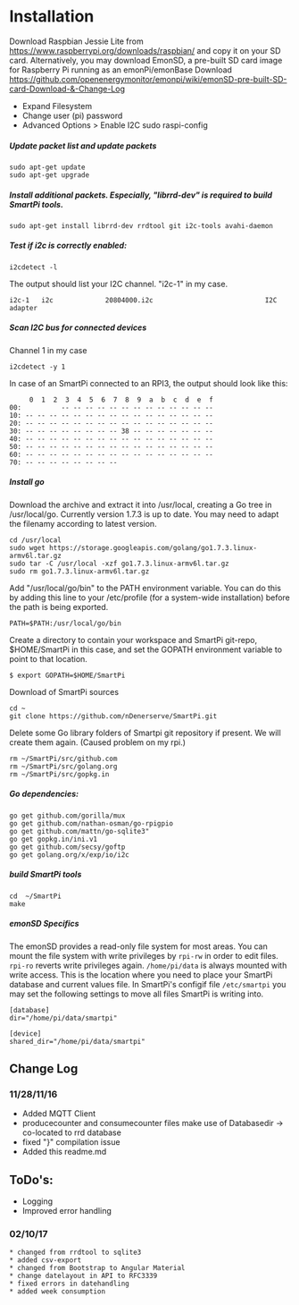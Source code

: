 # Installation
Download Raspbian Jessie Lite from https://www.raspberrypi.org/downloads/raspbian/ and copy it on your SD card.
Alternatively, you may download EmonSD, a pre-built SD card image for Raspberry Pi running as an emonPi/emonBase
Download https://github.com/openenergymonitor/emonpi/wiki/emonSD-pre-built-SD-card-Download-&-Change-Log

* Expand Filesystem
* Change user (pi) password
* Advanced Options > Enable I2C
	sudo raspi-config 

##### Update packet list and update packets

    sudo apt-get update
    sudo apt-get upgrade

##### Install additional packets. Especially, "librrd-dev" is required to build SmartPi tools.

    sudo apt-get install librrd-dev rrdtool git i2c-tools avahi-daemon

##### Test if i2c is correctly enabled:

    i2cdetect -l

The output should list your I2C channel. "i2c-1" in my case.

    i2c-1   i2c             20804000.i2c                            I2C adapter

##### Scan I2C bus for connected devices
Channel 1 in my case

    i2cdetect -y 1

In case of an SmartPi connected to an RPI3, the output should look like this:

		 0  1  2  3  4  5  6  7  8  9  a  b  c  d  e  f
	00:          -- -- -- -- -- -- -- -- -- -- -- -- --
	10: -- -- -- -- -- -- -- -- -- -- -- -- -- -- -- --
	20: -- -- -- -- -- -- -- -- -- -- -- -- -- -- -- --
	30: -- -- -- -- -- -- -- -- 38 -- -- -- -- -- -- --
	40: -- -- -- -- -- -- -- -- -- -- -- -- -- -- -- --
	50: -- -- -- -- -- -- -- -- -- -- -- -- -- -- -- --
	60: -- -- -- -- -- -- -- -- -- -- -- -- -- -- -- --
	70: -- -- -- -- -- -- -- --
	
##### Install go
Download the archive and extract it into /usr/local, creating a Go tree in /usr/local/go.
Currently version 1.7.3 is up to date. You may need to adapt the filenamy according to latest version.
	
    cd /usr/local
    sudo wget https://storage.googleapis.com/golang/go1.7.3.linux-armv6l.tar.gz
    sudo tar -C /usr/local -xzf go1.7.3.linux-armv6l.tar.gz
    sudo rm go1.7.3.linux-armv6l.tar.gz

Add "/usr/local/go/bin" to the PATH environment variable.
You can do this by adding this line to your /etc/profile (for a system-wide installation) before the path is being exported.

    PATH=$PATH:/usr/local/go/bin

Create a directory to contain your workspace and SmartPi git-repo, $HOME/SmartPi in this case,
and set the GOPATH environment variable to point to that location.

    $ export GOPATH=$HOME/SmartPi

Download of SmartPi sources

    cd ~
    git clone https://github.com/nDenerserve/SmartPi.git

Delete some Go library folders of Smartpi git repository if present.
We will create them again. (Caused problem on my rpi.)

    rm ~/SmartPi/src/github.com
    rm ~/SmartPi/src/golang.org
    rm ~/SmartPi/src/gopkg.in

##### Go dependencies:

    go get github.com/gorilla/mux
    go get github.com/nathan-osman/go-rpigpio
    go get github.com/mattn/go-sqlite3"
    go get gopkg.in/ini.v1
    go get github.com/secsy/goftp
    go get golang.org/x/exp/io/i2c

##### build SmartPi tools
	cd  ~/SmartPi
	make

##### emonSD Specifics
The emonSD provides a read-only file system for most areas.
You can mount the file system with write privileges by ```rpi-rw``` in order to edit files.
```rpi-ro``` reverts write privileges again. ```/home/pi/data``` is always mounted with write access.
This is the location where you need to place your SmartPi database and current values file.
In SmartPi's configif file ```/etc/smartpi``` you may set the following settings to move all files SmartPi is writing into.

    [database]
    dir="/home/pi/data/smartpi"
    
    [device]
    shared_dir="/home/pi/data/smartpi"



## Change Log

### 11/28/11/16
 * Added MQTT Client
 * producecounter and consumecounter files make use of Databasedir -> co-located to rrd database
 * fixed "}" compilation issue
 * Added this readme.md
 
## ToDo's:
   * Logging
   * Improved error handling

   
### 02/10/17
    * changed from rrdtool to sqlite3
    * added csv-export
    * changed from Bootstrap to Angular Material
    * change datelayout in API to RFC3339
    * fixed errors in datehandling
    * added week consumption
